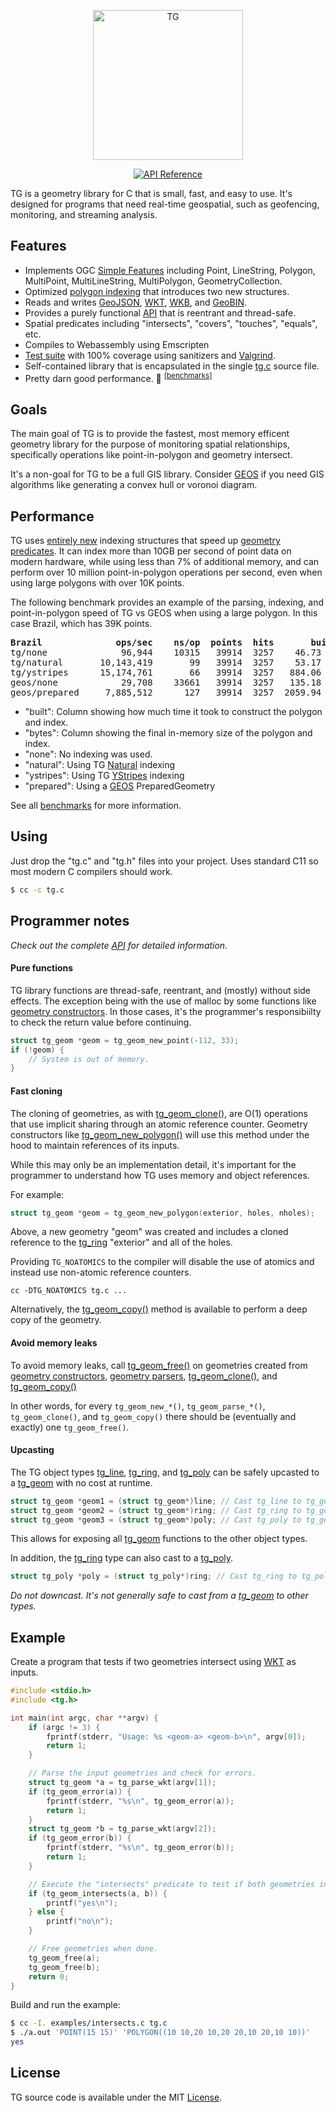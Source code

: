 <p align="center">
<img src="docs/assets/logo.png" width="240" alt="TG">
</p>
<p align="center">
<a href="docs/API.md"><img src="https://img.shields.io/badge/api-reference-blue.svg?style=flat-square" alt="API Reference"></a>
</p>

TG is a geometry library for C that is small, fast, and easy to use.
It's designed for programs that need real-time geospatial, such as geofencing, monitoring, and streaming analysis.

## Features

- Implements OGC [Simple Features](https://en.wikipedia.org/wiki/Simple_Features) including Point, LineString, Polygon, MultiPoint, MultiLineString, MultiPolygon, GeometryCollection. 
- Optimized [polygon indexing](docs/POLYGON_INDEXING.md) that introduces two new structures.
- Reads and writes [GeoJSON](https://en.wikipedia.org/wiki/GeoJSON), [WKT](https://en.wikipedia.org/wiki/Well-known_text_representation_of_geometry), [WKB](https://en.wikipedia.org/wiki/Well-known_text_representation_of_geometry), and [GeoBIN](docs/GEOBIN.md). 
- Provides a purely functional [API](docs/API.md) that is reentrant and thread-safe.
- Spatial predicates including "intersects", "covers", "touches", "equals", etc.
- Compiles to Webassembly using Emscripten
- [Test suite](tests/README.md) with 100% coverage using sanitizers and [Valgrind](https://valgrind.org).
- Self-contained library that is encapsulated in the single [tg.c](tg.c) source file.
- Pretty darn good performance. 🚀 <sup>[[benchmarks]](docs/BENCHMARKS.md)</sup>

## Goals

The main goal of TG is to provide the fastest, most memory efficent geometry library for the purpose of monitoring spatial relationships, specifically operations like point-in-polygon and geometry intersect.

It's a non-goal for TG to be a full GIS library. Consider [GEOS](https://libgeos.org) if you need GIS algorithms like generating a convex hull or voronoi diagram.

## Performance

TG uses [entirely new](docs/POLYGON_INDEXING.md) indexing structures that speed up [geometry predicates](docs/API.md#geometry-predicates). It can index more than 10GB per second of point data on modern hardware, while using less than 7% of additional memory, and can perform over 10 million point-in-polygon operations per second, even when using large polygons with over 10K points.

The following benchmark provides an example of the parsing, indexing, and point-in-polygon speed of TG vs GEOS when using a large polygon. In this case Brazil, which has 39K points.

<pre>
<b>Brazil              ops/sec    ns/op  points  hits       built      bytes</b>
tg/none              96,944    10315   39914  3257    46.73 µs    638,720
tg/natural       10,143,419       99   39914  3257    53.17 µs    681,360
tg/ystripes      15,174,761       66   39914  3257   884.06 µs  1,059,548
geos/none            29,708    33661   39914  3257   135.18 µs    958,104
geos/prepared     7,885,512      127   39914  3257  2059.94 µs  3,055,496
</pre>

- "built": Column showing how much time it took to construct the polygon and index.
- "bytes": Column showing the final in-memory size of the polygon and index.
- "none": No indexing was used.
- "natural": Using TG [Natural](docs/POLYGON_INDEXING.md#natural) indexing
- "ystripes": Using TG [YStripes](docs/POLYGON_INDEXING.md#ystripes) indexing
- "prepared": Using a [GEOS](https://libgeos.org) PreparedGeometry

See all [benchmarks](docs/BENCHMARKS.md) for more information.

## Using

Just drop the "tg.c" and "tg.h" files into your project. 
Uses standard C11 so most modern C compilers should work.

```sh
$ cc -c tg.c
```

## Programmer notes

*Check out the complete [API](docs/API.md) for detailed information.*

#### Pure functions

TG library functions are thread-safe, reentrant, and (mostly) without side
effects.
The exception being with the use of malloc by some functions like
[geometry constructors](docs/API.md#geometry-constructors).
In those cases, it's the programmer's responsibiilty to check the return value
before continuing.

```c
struct tg_geom *geom = tg_geom_new_point(-112, 33);
if (!geom) {
    // System is out of memory.
}
```

#### Fast cloning

The cloning of geometries, as with [tg_geom_clone()](docs/API.md#tg_geom_clone), are
O(1) operations that use implicit sharing through an atomic reference counter.
Geometry constructors like [tg_geom_new_polygon()](docs/API.md#tg_geom_new_polygon) will
use this method under the hood to maintain references of its inputs.

While this may only be an implementation detail, it's important for the
programmer to understand how TG uses memory and object references.

For example:

```c
struct tg_geom *geom = tg_geom_new_polygon(exterior, holes, nholes);
```

Above, a new geometry "geom" was created and includes a cloned reference to the 
[tg_ring](docs/API.md#tg_ring) "exterior" and all of the holes.

Providing `TG_NOATOMICS` to the compiler will disable the use of atomics and 
instead use non-atomic reference counters.

```
cc -DTG_NOATOMICS tg.c ...
```

Alternatively, the [tg_geom_copy()](docs/API.md#tg_geom_copy) method is available to perform a deep copy of the
geometry.

#### Avoid memory leaks

To avoid memory leaks, call [tg_geom_free()](docs/API.md#tg_geom_free) on geometries
created from [geometry constructors](docs/API.md#geometry-constructors), 
[geometry parsers](docs/API.md#geometry-parsing), [tg_geom_clone()](docs/API.md#tg_geom_clone), and [tg_geom_copy()](docs/API.md#tg_geom_copy)

In other words, for every `tg_geom_new_*()`, `tg_geom_parse_*()`, 
`tg_geom_clone()`, and `tg_geom_copy()` there should be (eventually and exactly)
one `tg_geom_free()`.

#### Upcasting

The TG object types [tg_line](docs/API.md#tg_line), [tg_ring](docs/API.md#tg_ring), and 
[tg_poly](docs/API.md#tg_poly) can be safely upcasted to a [tg_geom](docs/API.md#tg_geom) with no
cost at runtime.

```c
struct tg_geom *geom1 = (struct tg_geom*)line; // Cast tg_line to tg_geom
struct tg_geom *geom2 = (struct tg_geom*)ring; // Cast tg_ring to tg_geom
struct tg_geom *geom3 = (struct tg_geom*)poly; // Cast tg_poly to tg_geom
```

This allows for exposing all [tg_geom](docs/API.md#tg_geom) functions to the other
object types.

In addition, the [tg_ring](docs/API.md#tg_ring) type can also cast to a
[tg_poly](docs/API.md#tg_poly).

```c
struct tg_poly *poly = (struct tg_poly*)ring; // Cast tg_ring to tg_poly
```

*Do not downcast. It's not generally safe to cast from a [tg_geom](docs/API.md#tg_geom) to other
types.*


## Example

Create a program that tests if two geometries intersect using [WKT](https://en.wikipedia.org/wiki/Well-known_text_representation_of_geometry) as inputs.

```c
#include <stdio.h>
#include <tg.h>

int main(int argc, char **argv) {
    if (argc != 3) {
        fprintf(stderr, "Usage: %s <geom-a> <geom-b>\n", argv[0]);
        return 1;
    }

    // Parse the input geometries and check for errors.
    struct tg_geom *a = tg_parse_wkt(argv[1]);
    if (tg_geom_error(a)) {
        fprintf(stderr, "%s\n", tg_geom_error(a));
        return 1;
    }
    struct tg_geom *b = tg_parse_wkt(argv[2]);
    if (tg_geom_error(b)) {
        fprintf(stderr, "%s\n", tg_geom_error(b));
        return 1;
    }

    // Execute the "intersects" predicate to test if both geometries intersect.
    if (tg_geom_intersects(a, b)) {
        printf("yes\n");
    } else {
        printf("no\n");
    }

    // Free geometries when done.
    tg_geom_free(a);
    tg_geom_free(b);
    return 0;
}
```

Build and run the example:

```sh
$ cc -I. examples/intersects.c tg.c
$ ./a.out 'POINT(15 15)' 'POLYGON((10 10,20 10,20 20,10 20,10 10))'
yes
```

## License

TG source code is available under the MIT [License](/LICENSE).
